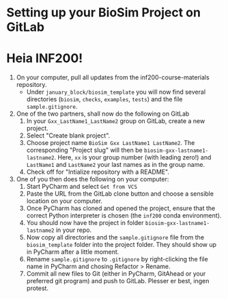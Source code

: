 # Setting up your BioSim Project on GitLab

# Heia INF200!

1. On your computer, pull all updates from the inf200-course-materials repository.
    - Under `january_block/biosim_template` you will now find several directories (`biosim`, `checks`, `examples`, `tests`) and the file `sample.gitignore`. 
1. One of the two partners, shall now do the following on GitLab
    1. In your `Gxx_LastName1_LastName2` group on GitLab, create a new project.
    1. Select "Create blank project".
	1. Choose project name `BioSim Gxx LastName1 LastName2`. The corresponding "Project slug" will then be `biosim-gxx-lastname1-lastname2`.  Here, `xx` is your group number (with leading zero!) and `LastName1` and `LastName2` your last names as in the group name.
    1. Check off for "Intialize repository with a README".
1. One of you then does the following on your computer:
    1. Start PyCharm and select `Get from VCS`
	1. Paste the URL from the GitLab clone button and choose a sensible location on your computer.
	1. Once PyCharm has cloned and opened the project, ensure that the correct Python interpreter is chosen (the `inf200` conda environment).
	1. You should now have the project in folder `biosim-gxx-lastname1-lastname2` in your repo.
	1. Now copy all directories and the `sample.gitignore` file from the `biosim_template` folder into the project folder. They should show up in PyCharm after a little moment.
	1. Rename `sample.gitignore` to `.gitignore` by right-clicking the file name in PyCharm and chosing Refactor > Rename.
	1. Commit all new files to Git (either in PyCharm, GitAhead or your preferred git program) and push to GitLab.
Plesser er best, ingen protest.
